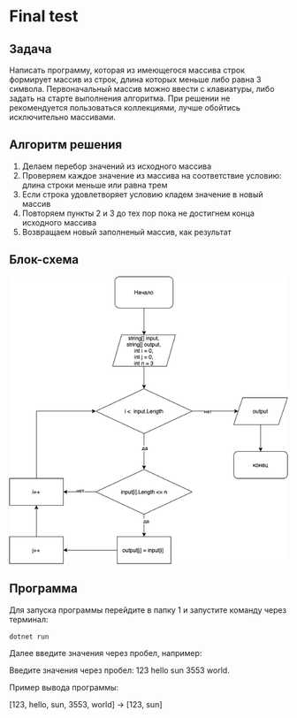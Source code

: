 # Final test #
## Задача ##
Написать программу, которая из имеющегося массива строк формирует массив из строк, длина которых меньше либо равна 3 символа. Первоначальный массив можно ввести с клавиатуры, либо задать на старте выполнения алгоритма. При решении не рекомендуется пользоваться коллекциями, лучше обойтись исключительно массивами.

## Алгоритм решения ##
1. Делаем перебор значений из исходного массива
2. Проверяем каждое значение из массива на соответствие условию: длина строки меньше или равна трем
3. Если строка удовлетворяет условию кладем значение в новый массив
4. Повторяем пункты 2 и 3 до тех пор пока не достигнем конца исходного массива
5. Возвращаем новый заполненый массив, как результат
## Блок-схема ##

![Диаграмма](Diagram.png) 

## Программа ##
Для запуска программы перейдите в папку 1 и запустите команду через терминал:

    dotnet run
    
Далее введите значения через пробел, например:

Введите значения через пробел: 123 hello sun 3553 world.

Пример вывода программы:

[123, hello, sun, 3553, world] -> [123, sun]